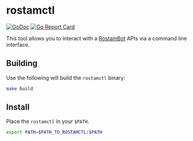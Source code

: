 # rostamctl

[![GoDoc](https://godoc.org/github.com/khos2ow/rostamctl?status.svg)](https://godoc.org/github.com/khos2ow/rostamctl) [![Go Report Card](https://goreportcard.com/badge/github.com/khos2ow/rostamctl)](https://goreportcard.com/report/github.com/khos2ow/rostamctl)

This tool allows you to interact with a [RostamBot](https://rostambot.com/) APIs via a command line interface.

## Building

Use the following will build the `rostamctl` binary:

```bash
make build
```

## Install

Place the `rostamctl` in your `$PATH`.

```bash
export PATH=$PATH_TO_ROSTAMCTL:$PATH
```
